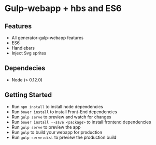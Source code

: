 Gulp-webapp + hbs and ES6
=======================

## Features
- All generator-gulp-webapp features
- ES6
- Handlebars
- Inject Svg sprites

## Dependecies
- Node (> 0.12.0)

## Getting Started
- Run `npm install` to install node dependencies
- Run `bower install` to install Front-End dependencies
- Run `gulp serve` to preview and watch for changes
- Run `bower install --save <package>` to install frontend dependencies
- Run `gulp serve` to preview the app
- Run `gulp` to build your webapp for production
- Run `gulp serve:dist` to preview the production build


